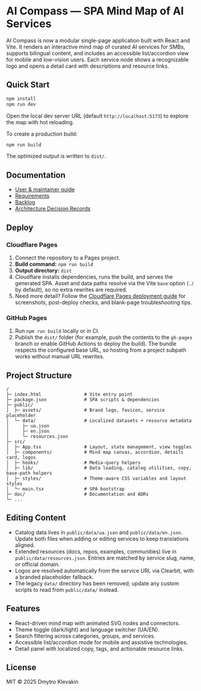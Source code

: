 # AI Compass — SPA Mind Map of AI Services

AI Compass is now a modular single-page application built with React and Vite. It renders an interactive mind map of curated AI services for SMBs, supports bilingual content, and includes an accessible list/accordion view for mobile and low-vision users. Each service node shows a recognizable logo and opens a detail card with descriptions and resource links.

## Quick Start

```bash
npm install
npm run dev
```

Open the local dev server URL (default `http://localhost:5173`) to explore the map with hot reloading.

To create a production build:

```bash
npm run build
```

The optimized output is written to `dist/`.

## Documentation

- [User & maintainer guide](doc/index.md)
- [Requirements](doc/Requirements.md)
- [Backlog](doc/Backlog.md)
- [Architecture Decision Records](doc/adr)

## Deploy

### Cloudflare Pages

1. Connect the repository to a Pages project.
2. **Build command:** `npm run build`
3. **Output directory:** `dist`
4. Cloudflare installs dependencies, runs the build, and serves the generated SPA. Asset and data paths resolve via the Vite `base` option (`./` by default), so no extra rewrites are required.
5. Need more detail? Follow the [Cloudflare Pages deployment guide](doc/deployment/cloudflare-pages.md) for screenshots, post-deploy checks, and blank-page troubleshooting tips.

### GitHub Pages

1. Run `npm run build` locally or in CI.
2. Publish the `dist/` folder (for example, push the contents to the `gh-pages` branch or enable GitHub Actions to deploy the build). The bundle respects the configured base URL, so hosting from a project subpath works without manual URL rewrites.

## Project Structure

```
/
├─ index.html                # Vite entry point
├─ package.json              # SPA scripts & dependencies
├─ public/
│  ├─ assets/                # Brand logo, favicon, service placeholder
│  └─ data/                  # Localized datasets + resource metadata
│     ├─ ua.json
│     ├─ en.json
│     └─ resources.json
├─ src/
│  ├─ App.tsx                # Layout, state management, view toggles
│  ├─ components/            # Mind map canvas, accordion, details card, logos
│  ├─ hooks/                 # Media-query helpers
│  ├─ lib/                   # Data loading, catalog utilities, copy, base-path helpers
│  ├─ styles/                # Theme-aware CSS variables and layout styles
│  └─ main.tsx               # SPA bootstrap
├─ doc/                      # Documentation and ADRs
└─ ...
```

## Editing Content

- Catalog data lives in `public/data/ua.json` and `public/data/en.json`. Update both files when adding or editing services to keep translations aligned.
- Extended resources (docs, repos, examples, communities) live in `public/data/resources.json`. Entries are matched by service slug, name, or official domain.
- Logos are resolved automatically from the service URL via Clearbit, with a branded placeholder fallback.
- The legacy `data/` directory has been removed; update any custom scripts to read from `public/data/` instead.

## Features

- React-driven mind map with animated SVG nodes and connectors.
- Theme toggle (dark/light) and language switcher (UA/EN).
- Search filtering across categories, groups, and services.
- Accessible list/accordion mode for mobile and assistive technologies.
- Detail panel with localized copy, tags, and actionable resource links.

## License

MIT © 2025 Dmytro Klevakin
